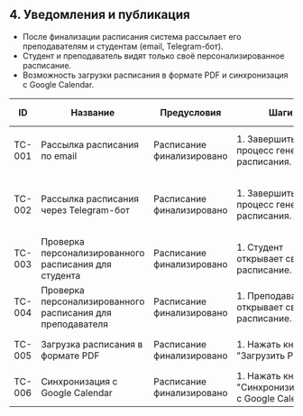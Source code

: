 ## 4. Уведомления и публикация
- После финализации расписания система рассылает его преподавателям и студентам (email, Telegram-бот).
- Студент и преподаватель видят только своё персонализированное расписание.
- Возможность загрузки расписания в формате PDF и синхронизация с Google Calendar.

|ID|Название|Предусловия|Шаги|Ожидаемый результат|Статус|
|--|--------|-----------|----|-------------------|------|
|TC-001|Рассылка расписания по email|Расписание финализировано|1. Завершить процесс генерации расписания.|Уведомления отправлены преподавателям и студентам на email.|Новый|
|TC-002|Рассылка расписания через Telegram-бот|Расписание финализировано|1. Завершить процесс генерации расписания.|Уведомления отправлены преподавателям и студентам через Telegram-бот.|Новый|
|TC-003|Проверка персонализированного расписания для студента|Расписание финализировано|1. Студент открывает своё расписание.|Студент видит только своё персонализированное расписание.|Новый|
|TC-004|Проверка персонализированного расписания для преподавателя|Расписание финализировано|1. Преподаватель открывает своё расписание.|Преподаватель видит только своё персонализированное расписание.|Новый|
|TC-005|Загрузка расписания в формате PDF|Расписание финализировано| 1. Нажать кнопку "Загрузить PDF".|Расписание успешно загружено в формате PDF.|Новый|
|TC-006|Синхронизация с Google Calendar|Расписание финализировано| 1. Нажать кнопку "Синхронизировать с Google Calendar".|Расписание успешно синхронизировано с Google Calendar.|Новый|

